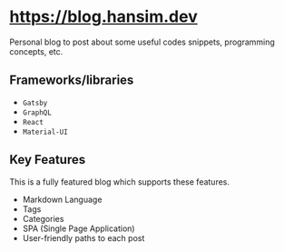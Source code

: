 # https://blog.hansim.dev

Personal blog to post about some useful codes snippets, programming concepts, etc.

## Frameworks/libraries

- `Gatsby`
- `GraphQL`
- `React`
- `Material-UI`

## Key Features

This is a fully featured blog which supports these features.

- Markdown Language
- Tags
- Categories
- SPA (Single Page Application)
- User-friendly paths to each post
